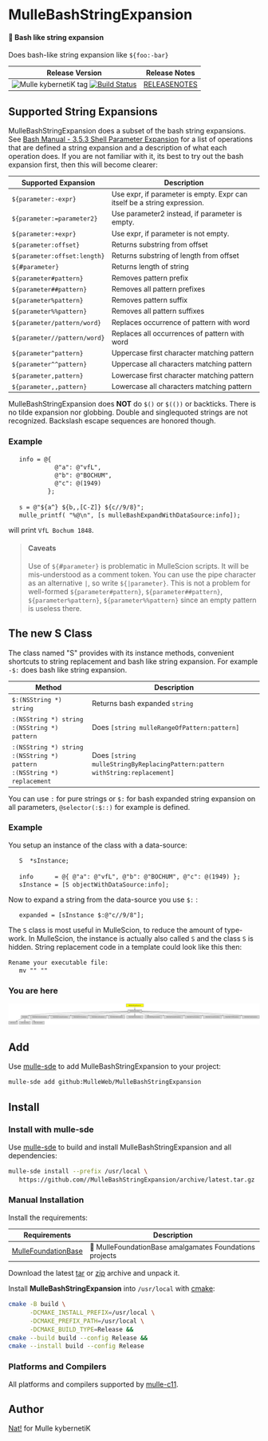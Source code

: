 # MulleBashStringExpansion

#### 🤯 Bash like string expansion

Does bash-like string expansion like `${foo:-bar}`


| Release Version                                       | Release Notes
|-------------------------------------------------------|--------------
| ![Mulle kybernetiK tag](https://img.shields.io/github/tag/MulleWeb/MulleBashStringExpansion.svg?branch=release) [![Build Status](https://github.com/MulleWeb/MulleBashStringExpansion/workflows/CI/badge.svg?branch=release)](//github.com/MulleWeb/MulleBashStringExpansion/actions) | [RELEASENOTES](RELEASENOTES.md) |







## Supported String Expansions

MulleBashStringExpansion does a subset of the bash string expansions.
See [Bash Manual - 3.5.3 Shell Parameter Expansion](https://www.gnu.org/software/bash/manual/html_node/Shell-Parameter-Expansion.html) for a list of operations that are defined
a string expansion and a description of what each operation does. If
you are not familiar with it, its best to try out the bash expansion first,
then this will become clearer:

| Supported Expansion            | Description
|--------------------------------|------------------------
| `${parameter:-expr}`           | Use expr, if parameter is empty. Expr can itself be a string expression.
| `${parameter:=parameter2}`     | Use parameter2 instead, if parameter is empty.
| `${parameter:+expr}`           | Use expr, if parameter is not empty.
| `${parameter:offset}`          | Returns substring from offset
| `${parameter:offset:length}`   | Returns substring of length from offset
| `${`<tt>&#35;</tt>`parameter}` | Returns length of string
| `${parameter#pattern}`         | Removes pattern prefix
| `${parameter##pattern}`        | Removes all pattern prefixes
| `${parameter%pattern}`         | Removes pattern suffix
| `${parameter%%pattern}`        | Removes all pattern suffixes
| `${parameter/pattern/word}`    | Replaces occurrence of pattern with word
| `${parameter//pattern/word}`   | Replaces all occurrences of pattern with word
| `${parameter^pattern}`         | Uppercase first character matching pattern
| `${parameter^^pattern}`        | Uppercase all characters matching pattern
| `${parameter,pattern}`         | Lowercase first character matching pattern
| `${parameter,,pattern}`        | Lowercase all characters matching pattern


MulleBashStringExpansion does **NOT** do `$()` or `$(())` or backticks.
There is no tilde expansion nor globbing. Double and singlequoted strings are
not recognized. Backslash escape sequences are honored though.

### Example

``` objc
   info = @{
             @"a": @"vfL",
             @"b": @"BOCHUM",
             @"c": @(1949)
           };

   s = @"${a^} ${b,,[C-Z]} ${c//9/8}";
   mulle_printf( "%@\n", [s mulleBashExpandWithDataSource:info]);
```

will print `VfL Bochum 1848`.

> #### Caveats
>
> Use of `${`<tt>&#35;</tt>`parameter}` is problematic in MulleScion
> scripts. It will be mis-understood as a comment token. You can use the
> pipe character as an alternative `|`, so write `${|parameter}`.
> This is not a problem for well-formed `${parameter#pattern}`,
> `${parameter##pattern}`, `${parameter%pattern}`, `${parameter%%pattern}`
> since an empty pattern is useless there.
>

## The new S Class

The class named "S" provides with its instance methods, convenient shortcuts
to string replacement and bash like string expansion. For example `-$:` does
bash like string expansion.

| Method                                       | Description
|----------------------------------------------|------------------------
| `$:(NSString *) string`                      | Returns bash expanded `string`
| `:(NSString *) string`<br>`:(NSString *) pattern`  | Does `[string mulleRangeOfPattern:pattern]`
| `:(NSString *) string`<br>`:(NSString *) pattern`<br>`:(NSString *) replacement`  | Does `[string mulleStringByReplacingPattern:pattern`<br>`withString:replacement]`

You can use `:` for pure strings or `$:` for bash expanded string expansion on
all parameters, `@selector(:$::)` for example is defined.


### Example

You setup an instance of the class with a data-source:

``` objc
   S  *sInstance;

   info      = @{ @"a": @"vfL", @"b": @"BOCHUM", @"c": @(1949) };
   sInstance = [S objectWithDataSource:info];
```

Now to expand a string from the data-source you use `$:` :

``` objc
   expanded = [sInstance $:@"c//9/8"];
```

The `S` class is most useful in MulleScion, to reduce the amount of type-work.
In MulleScion, the instance is actually also called `S` and the class `S` is
hidden. String replacement code in a template could look like this then:

``` twig
Rename your executable file:
   mv "" ""
```
### You are here

![Overview](overview.dot.svg)


## Add

Use [mulle-sde](//github.com/mulle-sde) to add MulleBashStringExpansion to your project:

``` sh
mulle-sde add github:MulleWeb/MulleBashStringExpansion
```

## Install

### Install with mulle-sde

Use [mulle-sde](//github.com/mulle-sde) to build and install MulleBashStringExpansion and all dependencies:

``` sh
mulle-sde install --prefix /usr/local \
   https://github.com//MulleBashStringExpansion/archive/latest.tar.gz
```

### Manual Installation

Install the requirements:

| Requirements                                 | Description
|----------------------------------------------|-----------------------
| [MulleFoundationBase](https://github.com/MulleFoundation/MulleFoundationBase)             | 🧱 MulleFoundationBase amalgamates Foundations projects

Download the latest [tar](https://github.com/MulleWeb/MulleBashStringExpansion/archive/refs/tags/latest.tar.gz) or [zip](https://github.com/MulleWeb/MulleBashStringExpansion/archive/refs/tags/latest.zip) archive and unpack it.

Install **MulleBashStringExpansion** into `/usr/local` with [cmake](https://cmake.org):

``` sh
cmake -B build \
      -DCMAKE_INSTALL_PREFIX=/usr/local \
      -DCMAKE_PREFIX_PATH=/usr/local \
      -DCMAKE_BUILD_TYPE=Release &&
cmake --build build --config Release &&
cmake --install build --config Release
```

### Platforms and Compilers

All platforms and compilers supported by
[mulle-c11](//github.com/mulle-c/mulle-c11).


## Author

[Nat!](https://mulle-kybernetik.com/weblog) for Mulle kybernetiK  

